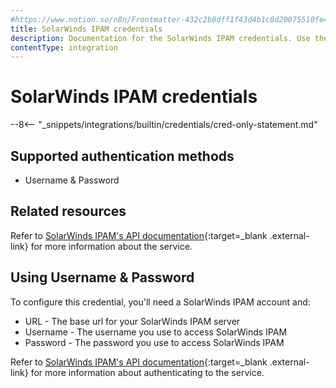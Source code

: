 ```yaml
---
#https://www.notion.so/n8n/Frontmatter-432c2b8dff1f43d4b1c8d20075510fe4
title: SolarWinds IPAM credentials
description: Documentation for the SolarWinds IPAM credentials. Use these credentials to authenticate SolarWinds IPAM in n8n, a workflow automation platform.
contentType: integration
---
```

# SolarWinds IPAM credentials

--8<-- "_snippets/integrations/builtin/credentials/cred-only-statement.md"

## Supported authentication methods

* Username & Password

## Related resources

Refer to [SolarWinds IPAM's API documentation](https://github.com/solarwinds/OrionSDK/wiki/REST){:target=_blank .external-link} for more information about the service.

## Using Username & Password

To configure this credential, you'll need a SolarWinds IPAM account and:

- URL - The base url for your SolarWinds IPAM server
- Username - The username you use to access SolarWinds IPAM
- Password - The password you use to access SolarWinds IPAM

Refer to [SolarWinds IPAM's API documentation](https://github.com/solarwinds/OrionSDK/wiki/REST){:target=_blank .external-link} for more information about authenticating to the service.
